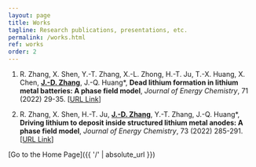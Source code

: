 ```yaml
---
layout: page
title: Works
tagline: Research publications, presentations, etc.
permalink: /works.html
ref: works
order: 2
---
```


1. R. Zhang, X. Shen, Y.-T. Zhang, X.-L. Zhong, H.-T. Ju, T.-X. Huang, X. Chen, **<u>J.-D. Zhang</u>**, J.-Q. Huang*, **Dead lithium formation in lithium metal batteries: A phase field model**, *Journal of Energy Chemistry*, 71 (2022) 29-35. [[URL Link](https://doi.org/10.1016/j.jechem.2021.12.020)]

2. R. Zhang, X. Shen, H.-T. Ju, **<u>J.-D. Zhang</u>**, Y.-T. Zhang, J.-Q. Huang*, **Driving lithium to deposit inside structured lithium metal anodes: A phase field model**, *Journal of Energy Chemistry*, 73 (2022) 285-291. [[URL Link](https://doi.org/10.1016/j.jechem.2022.06.010)]

[Go to the Home Page]({{ '/' | absolute_url }})
